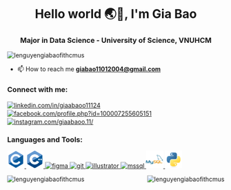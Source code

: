 <h1 align="center">Hello world 🌏👋, I'm Gia Bao</h1>
<h3 align="center">Major in Data Science - University of Science, VNUHCM</h3>
<img align="right" alt=""Coding width="200" src="https://instagram.fsgn21-1.fna.fbcdn.net/v/t51.29350-15/475584174_9602646119760143_4408093960893725017_n.jpg?stp=dst-jpg_e35_tt6&efg=eyJ2ZW5jb2RlX3RhZyI6ImltYWdlX3VybGdlbi4xNDQweDE0NDAuc2RyLmYyOTM1MC5kZWZhdWx0X2ltYWdlIn0&_nc_ht=instagram.fsgn21-1.fna.fbcdn.net&_nc_cat=111&_nc_oc=Q6cZ2AEjFlkmGA7cJ49U5PWYM_nIwll8C2pb_xL0_F6U6TEkpjQShTe8ReliWbsIuB3VhG63pj6HuQtE41cpVyu_PvFm&_nc_ohc=TBfAgwWIGPcQ7kNvgH2mrQz&_nc_gid=f5c7873a466f4b90931dcc460552505d&edm=AP4sbd4BAAAA&ccb=7-5&ig_cache_key=MzU1NTYyMTQ1Mzk0NzUxODEwNQ%3D%3D.3-ccb7-5&oh=00_AYCPT5lihR9457rHmAtGUKHB4hTjFWa7IX9GevxUqcn_og&oe=67C4C589&_nc_sid=7a9f4b" />

<p align="left"> <img src="https://komarev.com/ghpvc/?username=lenguyengiabaofithcmus&label=Profile%20views&color=0e75b6&style=flat" alt="lenguyengiabaofithcmus" /> </p>

- 📫 How to reach me **giabao11012004@gmail.com**

<h3 align="left">Connect with me:</h3>
<p align="left">
<a href="https://linkedin.com/in/linkedin.com/in/giaabaoo11124" target="blank"><img align="center" src="https://raw.githubusercontent.com/rahuldkjain/github-profile-readme-generator/master/src/images/icons/Social/linked-in-alt.svg" alt="linkedin.com/in/giaabaoo11124" height="30" width="40" /></a>
<a href="https://fb.com/profile.php?id=100007255605151" target="blank"><img align="center" src="https://raw.githubusercontent.com/rahuldkjain/github-profile-readme-generator/master/src/images/icons/Social/facebook.svg" alt="facebook.com/profile.php?id=100007255605151" height="30" width="40" /></a>
<a href="https://instagram.com/giaabaoo.11/" target="blank"><img align="center" src="https://raw.githubusercontent.com/rahuldkjain/github-profile-readme-generator/master/src/images/icons/Social/instagram.svg" alt="instagram.com/giaabaoo.11/" height="30" width="40" /></a>
</p>

<h3 align="left">Languages and Tools:</h3>
<p align="left"> <a href="https://www.cprogramming.com/" target="_blank" rel="noreferrer"> <img src="https://raw.githubusercontent.com/devicons/devicon/master/icons/c/c-original.svg" alt="c" width="40" height="40"/> </a> <a href="https://www.w3schools.com/cpp/" target="_blank" rel="noreferrer"> <img src="https://raw.githubusercontent.com/devicons/devicon/master/icons/cplusplus/cplusplus-original.svg" alt="cplusplus" width="40" height="40"/> </a> <a href="https://www.figma.com/" target="_blank" rel="noreferrer"> <img src="https://www.vectorlogo.zone/logos/figma/figma-icon.svg" alt="figma" width="40" height="40"/> </a> <a href="https://git-scm.com/" target="_blank" rel="noreferrer"> <img src="https://www.vectorlogo.zone/logos/git-scm/git-scm-icon.svg" alt="git" width="40" height="40"/> </a> <a href="https://www.adobe.com/in/products/illustrator.html" target="_blank" rel="noreferrer"> <img src="https://www.vectorlogo.zone/logos/adobe_illustrator/adobe_illustrator-icon.svg" alt="illustrator" width="40" height="40"/> </a> <a href="https://www.microsoft.com/en-us/sql-server" target="_blank" rel="noreferrer"> <img src="https://www.svgrepo.com/show/303229/microsoft-sql-server-logo.svg" alt="mssql" width="40" height="40"/> </a> <a href="https://www.mysql.com/" target="_blank" rel="noreferrer"> <img src="https://raw.githubusercontent.com/devicons/devicon/master/icons/mysql/mysql-original-wordmark.svg" alt="mysql" width="40" height="40"/> </a> <a href="https://www.python.org" target="_blank" rel="noreferrer"> <img src="https://raw.githubusercontent.com/devicons/devicon/master/icons/python/python-original.svg" alt="python" width="40" height="40"/> </a> </p>

<p><img align="left" src="https://github-readme-stats.vercel.app/api/top-langs?username=lenguyengiabaofithcmus&show_icons=true&theme=tokyonight&locale=en&layout=compact&cache_seconds=1000" alt="lenguyengiabaofithcmus" /></p>

<p>&nbsp;<img align="right" src="https://github-readme-stats.vercel.app/api?username=lenguyengiabaofithcmus&show_icons=true&theme=tokyonight&locale=en" alt="lenguyengiabaofithcmus" /></p>
